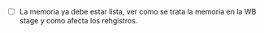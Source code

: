 - [ ] La memoria ya debe estar lista, ver como se trata la memoria en la WB stage y como afecta los rehgistros.



